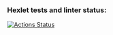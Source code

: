 ### Hexlet tests and linter status:
[![Actions Status](https://github.com/korolmaria/frontend-project-lvl2/workflows/hexlet-check/badge.svg)](https://github.com/korolmaria/frontend-project-lvl2/actions)